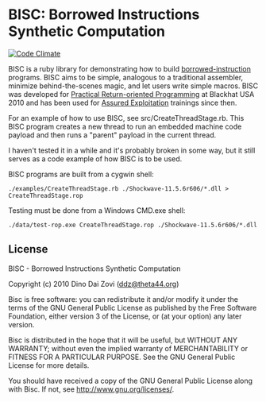 # BISC: Borrowed Instructions Synthetic Computation

[![Code Climate](https://codeclimate.com/github/trailofbits/bisc.png)](https://codeclimate.com/github/trailofbits/bisc)

BISC is a ruby library for demonstrating how to build [borrowed-instruction](http://users.suse.com/~krahmer/no-nx.pdf) programs. BISC aims to be simple, analogous to a traditional assembler, minimize behind-the-scenes magic, and let users write simple macros. BISC was developed for [Practical Return-oriented Programming](http://www.trailofbits.com/research/#practical-rop) at Blackhat USA 2010 and has been used for [Assured Exploitation](http://www.trailofbits.com/training/#assured-exploitation) trainings since then. 

For an example of how to use BISC, see src/CreateThreadStage.rb. This
BISC program creates a new thread to run an embedded machine code
payload and then runs a "parent" payload in the current thread.

I haven't tested it in a while and it's probably broken in some way,
but it still serves as a code example of how BISC is to be used.

BISC programs are built from a cygwin shell:

    ./examples/CreateThreadStage.rb ./Shockwave-11.5.6r606/*.dll > CreateThreadStage.rop

Testing must be done from a Windows CMD.exe shell:

    ./data/test-rop.exe CreateThreadStage.rop ./Shockwave-11.5.6r606/*.dll

## License

BISC - Borrowed Instructions Synthetic Computation

Copyright (c) 2010 Dino Dai Zovi (ddz@theta44.org)

Bisc is free software: you can redistribute it and/or modify
it under the terms of the GNU General Public License as published by
the Free Software Foundation, either version 3 of the License, or
(at your option) any later version.

Bisc is distributed in the hope that it will be useful,
but WITHOUT ANY WARRANTY; without even the implied warranty of
MERCHANTABILITY or FITNESS FOR A PARTICULAR PURPOSE.  See the
GNU General Public License for more details.

You should have received a copy of the GNU General Public License
along with Bisc.  If not, see <http://www.gnu.org/licenses/>.
